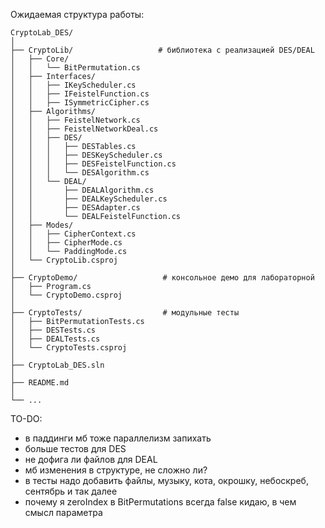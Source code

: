 Ожидаемая структура работы:

```text
CryptoLab_DES/
│
├── CryptoLib/                   # библиотека с реализацией DES/DEAL
│   ├── Core/
│   │   └── BitPermutation.cs
│   ├── Interfaces/
│   │   ├── IKeyScheduler.cs
│   │   ├── IFeistelFunction.cs
│   │   ├── ISymmetricCipher.cs
│   ├── Algorithms/
│   │   ├── FeistelNetwork.cs
│   │   ├── FeistelNetworkDeal.cs
│   │   ├── DES/
│   │   │   ├── DESTables.cs
│   │   │   ├── DESKeyScheduler.cs
│   │   │   ├── DESFeistelFunction.cs
│   │   │   └── DESAlgorithm.cs
│   │   └── DEAL/
│   │       ├── DEALAlgorithm.cs
│   │       ├── DEALKeyScheduler.cs
│   │       ├── DESAdapter.cs
│   │       └── DEALFeistelFunction.cs
│   ├── Modes/
│   │   ├── CipherContext.cs
│   │   ├── CipherMode.cs
│   │   └── PaddingMode.cs
│   └── CryptoLib.csproj
│
├── CryptoDemo/                   # консольное демо для лабораторной
│   ├── Program.cs
│   └── CryptoDemo.csproj
│
├── CryptoTests/                  # модульные тесты
│   ├── BitPermutationTests.cs
│   ├── DESTests.cs
│   ├── DEALTests.cs
│   └── CryptoTests.csproj
│
├── CryptoLab_DES.sln
│
├── README.md
│
└── ...
````


TO-DO:
- в паддинги мб тоже параллелизм запихать
- больше тестов для DES
- не дофига ли файлов для DEAL
- мб изменения в структуре, не сложно ли?
- в тесты надо добавить файлы, музыку, кота, окрошку, небоскреб, сентябрь и так далее
- почему я zeroIndex в BitPermutations всегда false кидаю, в чем смысл параметра